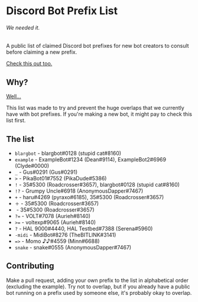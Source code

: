 # Discord Bot Prefix List
###### We needed it.

A public list of claimed Discord bot prefixes for new bot creators to consult before claiming a new prefix.

[Check this out too.](https://github.com/TheCrossroads/discord-guides/blob/master/developer/bot-best-practices.md#prefixes-and-chat-responses "The Crossroads Bot Best Practices Guide: Prefixes and Chat Responses")

## Why?
[Well...](https://camo.githubusercontent.com/5e22ed62512ab888944791ca572cf9ba2ec27262/687474703a2f2f692e696d6775722e636f6d2f476762425650532e676966 "wake me up")

This list was made to try and prevent the huge overlaps that we currently have with bot prefixes. If you're making a new bot, it might pay to check this list first.

## The list
- `blargbot` - blargbot#0128 (stupid cat#8160)
- `example` - ExampleBot#1234 (Dean#9114), ExampleBot2#6969 (Clyde#0000)
- `_` - Gus#0291 (Gus#0291)
- `>` - PikaBot01#7552 (PikaDude#5386)
- `!` - 35#5300 (Roadcrosser#3657), blargbot#0128 (stupid cat#8160)
- `!?` - Grumpy Uncle#6918 (AnonymousDapper#7467)
- `+` - haru#4269 (pyraxo#6185), 35#5300 (Roadcrosser#3657)
- `＋` - 35#5300 (Roadcrosser#3657)
- `​` - 35#5300 (Roadcrosser#3657)
- `?=` - VOLT#7078 (Aurieh#8140)
- `>=` - voltexp#9065 (Aurieh#8140)
- `?` - HAL 9000#4440, HAL Testbed#7388 (Serena#5960)
- `-midi` - MidiBot#8276 (TheBITLINK#3141)
- `=>` - Momo ♪♪#4559 (Minn#6688)
- `snake` - snake#0555 (AnonymousDapper#7467)

## Contributing
Make a pull request, adding your own prefix to the list in alphabetical order (excluding the example). Try not to overlap, but if you already have a public bot running on a prefix used by someone else, it's probably okay to overlap.
